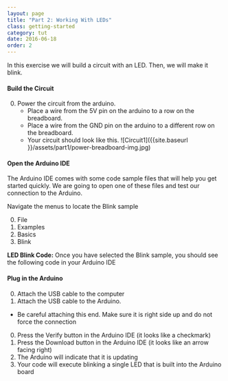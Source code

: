 ```yaml
---
layout: page
title: "Part 2: Working With LEDs"
class: getting-started
category: tut
date: 2016-06-18
order: 2
---
```


In this exercise we will build a circuit with an LED. Then, we will make it blink.

#### Build the Circuit

0. Power the circuit from the arduino.
    * Place a wire from the 5V pin on the arduino to a row on the breadboard.
    * Place a wire from the GND pin on the arduino to  a different row on the breadboard.
    * Your circuit should look like this.
    ![Circuit1]({{site.baseurl }}/assets/part1/power-breadboard-img.jpg)

#### Open the Arduino IDE

The Arduino IDE comes with some code sample files that will help you get
started quickly. We are going to open one of these files and test our
connection to the Arduino.

Navigate the menus to locate the Blink sample

0. File
0. Examples
0. Basics
0. Blink

**LED Blink Code:**
Once you have selected the Blink sample, you should see the following
code in your Arduino IDE
<script src="http://gist-it.appspot.com/github/HartlandRobotics/ArduinoIntroduction/blob/master/examples/led_control.js"></script>


#### Plug in the Arduino

0. Attach the USB cable to the computer
0. Attach the USB cable to the Arduino.
  * Be careful attaching this end. Make sure it is right side up and do not force the connection
0. Press the Verify button in the Arduino IDE (it looks like a checkmark)
0. Press the Download button in the Arduino IDE (it looks like an arrow facing right)
0. The Arduino will indicate that it is updating
0. Your code will execute blinking a single LED that is built into the Arduino board
